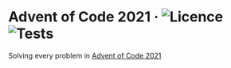 # Advent of Code 2021 &middot; ![Licence](https://img.shields.io/badge/licence-MIT-blue.svg) ![Tests](https://github.com/mCodingLLC/SlapThatLikeButton-TestingStarterProject/actions/workflows/tests.yml/badge.svg)

Solving every problem in [Advent of Code 2021](https://adventofcode.com/2021)
